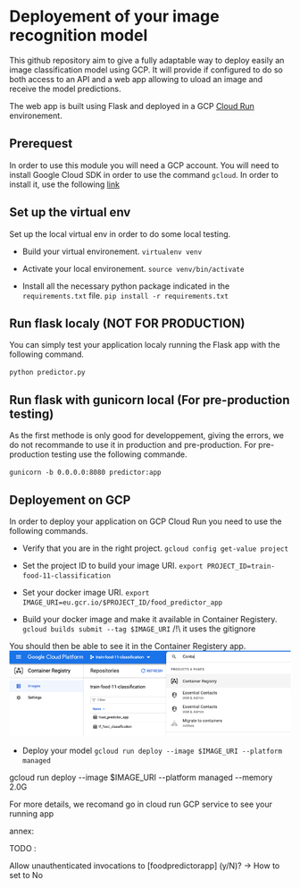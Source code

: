 # Deployement of your image recognition model

This github repository aim to give a fully adaptable way to deploy easily an 
image classification model using GCP. It will provide if configured to do so 
both access to an API and a web app allowing to uload an image and receive the
model predictions.

The web app is built using Flask and deployed in a GCP 
[Cloud Run](https://cloud.google.com/run) environement.

## Prerequest

In order to use this module you will need a GCP account. 
You will need to install Google Cloud SDK in order to use the command `gcloud`.
In order to install it, use the following [link](https://cloud.google.com/sdk/docs/install)

## Set up the virtual env

Set up the local virtual env in order to do some local testing.

- Build your virtual environement.
`virtualenv venv`

- Activate your local environement.
`source venv/bin/activate`

- Install all the necessary python package indicated in the `requirements.txt` file.
`pip install -r requirements.txt`

## Run flask localy (NOT FOR PRODUCTION)

You can simply test your application localy running the Flask app with the
following command.

`python predictor.py`

## Run flask with gunicorn local (For pre-production testing)

As the first methode is only good for developpement, giving the errors, we do 
not recommande to use it in production and pre-production.
For pre-production testing use the following commande.

`gunicorn -b 0.0.0.0:8080 predictor:app`

## Deployement on GCP

In order to deploy your application on GCP Cloud Run you need to use the 
following commands.


- Verify that you are in the right project.
`gcloud config get-value project`


- Set the project ID to build your image URI.
`export PROJECT_ID=train-food-11-classification`


- Set your docker image URI.
`export IMAGE_URI=eu.gcr.io/$PROJECT_ID/food_predictor_app`

- Build your docker image and make it available in Container Registery.
`gcloud builds submit --tag $IMAGE_URI`
 /!\ it uses the gitignore

You should then be able to see it in the Container Registery app.
![Container Registery GCP service](readme_images/container_registery.png)


- Deploy your model 
`gcloud run deploy --image $IMAGE_URI --platform managed`

gcloud run deploy --image $IMAGE_URI --platform managed --memory 2.0G

For more details, we recomand 
go in cloud run GCP service to see your running app


annex: 




TODO :

Allow unauthenticated invocations to [foodpredictorapp] (y/N)? -> How to set to No